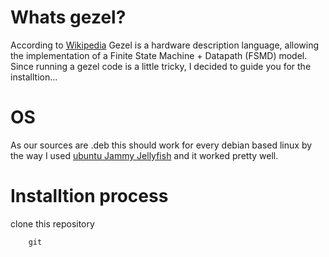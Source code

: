 # Whats gezel?
According to <a href=https://en.wikipedia.org/wiki/Gezel/>Wikipedia</a>
Gezel is a hardware description language, allowing the implementation of a Finite State Machine + Datapath (FSMD) model.
Since running a gezel code is a little tricky, I decided to guide you for the installtion...

# OS
As our sources are .deb this should work for every debian based linux
by the way I used <a href=https://releases.ubuntu.com/22.04/>ubuntu Jammy Jellyfish</a>
and it worked pretty well.

# Installtion process
clone this repository
```
    git
```
